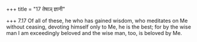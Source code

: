 +++
title = "17 तेषाञ् ज्ञानी"

+++
7.17 Of all of these, he who has gained wisdom, who meditates on Me
without ceasing, devoting himself only to Me, he is the best; for by the
wise man I am exceedingly beloved and the wise man, too, is beloved by
Me.
